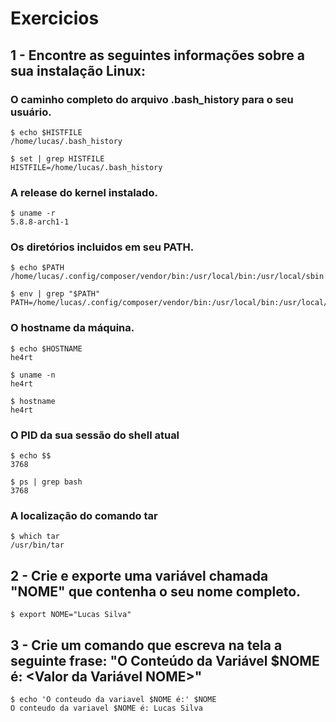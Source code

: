 # Exercicios

## 1 - Encontre as seguintes informações sobre a sua instalação Linux:

### O caminho completo do arquivo .bash_history para o seu usuário.

```console
$ echo $HISTFILE
/home/lucas/.bash_history

$ set | grep HISTFILE
HISTFILE=/home/lucas/.bash_history
```

### A release do kernel instalado.

```console
$ uname -r
5.8.8-arch1-1
```

### Os diretórios incluidos em seu PATH.

```console
$ echo $PATH
/home/lucas/.config/composer/vendor/bin:/usr/local/bin:/usr/local/sbin:/usr/bin:/usr/lib/jvm/default/bin:/usr/bin/site_perl:/usr/bin/vendor_perl:/usr/bin/core_perl

$ env | grep "$PATH"
PATH=/home/lucas/.config/composer/vendor/bin:/usr/local/bin:/usr/local/sbin:/usr/bin:/usr/lib/jvm/default/bin:/usr/bin/site_perl:/usr/bin/vendor_perl:/usr/bin/core_perl
```

### O hostname da máquina.

```console
$ echo $HOSTNAME
he4rt

$ uname -n 
he4rt

$ hostname
he4rt
```

### O PID da sua sessão do shell atual

```console
$ echo $$
3768

$ ps | grep bash
3768
```

### A localização do comando tar

```console
$ which tar
/usr/bin/tar
```

## 2 - Crie e exporte uma variável chamada "NOME" que contenha o seu nome completo.

```console
$ export NOME="Lucas Silva"
```

## 3 - Crie um comando que escreva na tela a seguinte frase: "O Conteúdo da Variável $NOME é: <Valor da Variável NOME>"

```console
$ echo 'O conteudo da variavel $NOME é:' $NOME
O conteudo da variavel $NOME é: Lucas Silva
```